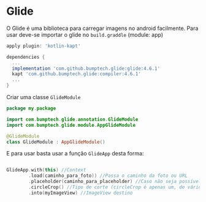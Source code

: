 # Glide

O Glide é uma biblioteca para carregar imagens no android facilmente.
Para usar deve-se importar o glide no ``build.graddle`` (module: app)

```gradle
apply plugin: 'kotlin-kapt'

dependencies {
  ...
  implementation 'com.github.bumptech.glide:glide:4.6.1'
  kapt 'com.github.bumptech.glide:compiler:4.6.1'
  ...
}
````

Criar uma classe ``GlideModule``

```kotlin
package my.package

import com.bumptech.glide.annotation.GlideModule
import com.bumptech.glide.module.AppGlideModule

@GlideModule
class GlideModule : AppGlideModule()
```

E para usar basta usar a função ``GlideApp`` desta forma:
```kotlin

GlideApp.with(this) //Context 
        .load(caminho_para_foto)) //Passa o caminho da foto ou URL
        .placeholder(caminho_para_placeholder) //Caso não seja possível carregar a foto, será carrega esse placeholder
        .circleCrop() //Tipo de corte (circleCrop é apenas um, de vários tipo) 
        .into(myImageView) //ImageView destino
````
